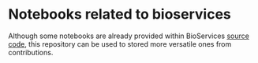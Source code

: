 Notebooks related to bioservices
=================================

Although some notebooks are already provided within BioServices [source code](https://github.com/cokelaer/bioservices]), 
this repository can be used to stored more versatile ones from contributions.

